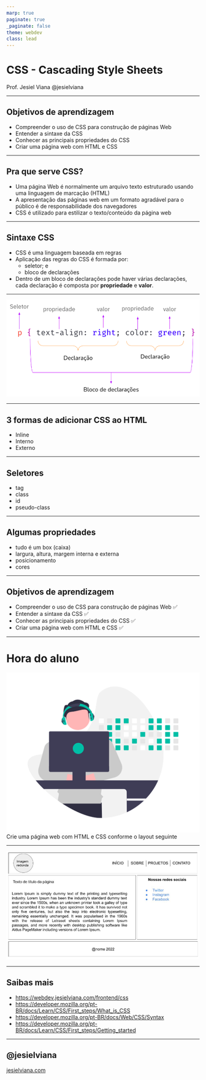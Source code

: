 ```yaml
---
marp: true
paginate: true
_paginate: false
theme: webdev
class: lead
---
```


#  CSS - Cascading Style Sheets
Prof. Jesiel Viana 
@jesielviana

---
## Objetivos de aprendizagem
- Compreender o uso de CSS para construção de páginas Web
- Entender a sintaxe da CSS
- Conhecer as principais propriedades do CSS
- Criar uma página web com HTML e CSS

---
## Pra que serve CSS?
- Uma página Web é normalmente um arquivo texto estruturado usando uma linguagem de marcação (HTML)
- A apresentação das páginas web em um formato agradável para o público é de responsabilidade dos navegadores
- CSS é utilizado para estilizar o texto/conteúdo da página web


---
## Sintaxe CSS
- CSS é uma linguagem baseada em regras
- Aplicação das regras do CSS é formada por:
  - seletor; e
  - bloco de declarações
- Dentro de um bloco de declarações pode haver várias declarações, cada declaração é composta por **propriedade** e **valor**.


---
![bg fit](./images/sintaxe-css.png)

---
## 3 formas de adicionar CSS ao HTML
- Inline
- Interno
- Externo

---
## Seletores
- tag
- class
- id
- pseudo-class


---
## Algumas propriedades
- tudo é um box (caixa)
- largura, altura, margem interna e externa
- posicionamento
- cores


---
## Objetivos de aprendizagem
- Compreender o uso de CSS para construção de páginas Web ✅
- Entender a sintaxe da CSS ✅
- Conhecer as principais propriedades do CSS ✅
- Criar uma página web com HTML e CSS ✅

---
# Hora do aluno
![bg left opacity:.7](./images/developer.png)
Crie uma página web com HTML e CSS conforme o layout seguinte

---
![bg auto](./images/layout1.jpeg)

---
## Saibas mais
- https://webdev.jesielviana.com/frontend/css
- https://developer.mozilla.org/pt-BR/docs/Learn/CSS/First_steps/What_is_CSS
- https://developer.mozilla.org/pt-BR/docs/Web/CSS/Syntax
- https://developer.mozilla.org/pt-BR/docs/Learn/CSS/First_steps/Getting_started

---
## @jesielviana
[jesielviana.com](jesielviana.com)
